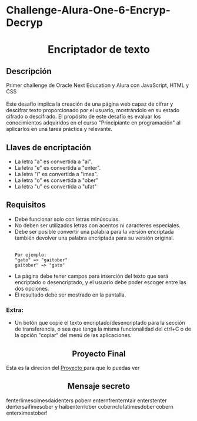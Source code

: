 # Challenge-Alura-One-6-Encryp-Decryp
<h1 align="center">
    Encriptador de texto
</h1>
<h2>
    Descripción
</h2>
<p>
    Primer challenge de Oracle Next Education y Alura con JavaScript, HTML y CSS <br><br>
    Este desafío implica la creación de una página web capaz de cifrar y descifrar texto proporcionado por el usuario, mostrándolo en su estado cifrado o descifrado. El propósito de este desafío es evaluar los conocimientos adquiridos en el curso "Principiante en programación" al aplicarlos en una tarea práctica y relevante.
</p>
<h2>
    Llaves de encriptación
</h2>
<ul>
    <li>La letra "a" es convertida a "ai".</li>
    <li>La letra "e" es convertida a "enter".</li>
    <li>La letra "i" es convertida a "imes".</li>
    <li>La letra "o" es convertida a "ober"</li>
    <li>La letra "u" es convertida a "ufat"</li>
</ul>
<h2>
    Requisitos
</h2>
<ul>
    <li>Debe funcionar solo con letras minúsculas.</li>
    <li>No deben ser utilizados letras con acentos ni caracteres especiales.</li>
    <li>Debe ser posible convertir una palabra para la versión encriptada también devolver una palabra encriptada para su versión original.</li><br>

    Por ejemplo:
    "gato" => "gaitober"
    gaitober" => "gato"

<li>La página debe tener campos para inserción del texto que será encriptado o desencriptado, y el usuario debe poder escoger entre las dos opciones.</li>
    <li>El resultado debe ser mostrado en la pantalla.</li>
</ul>
<h3>
    Extra:
</h3>
<ul>
    <li>Un botón que copie el texto encriptado/desencriptado para la sección de transferencia, o sea que tenga la misma funcionalidad del ctrl+C o de la opción "copiar" del menú de las aplicaciones.</li>
</ul>
<h2 align="center">
    Proyecto Final
</h2>
<p>
    Esta es la direcion del <a href="https://ioha98.github.io/Challenge-Alura-One-6-Encryp-Decryp/"> Proyecto </a>para que lo puedas ver
</p>
<h2 align="center">
    Mensaje secreto
</h2>
<p>
    fenterlimescimesdaidenters poberr enternfrenterntair enterstenter dentersaifimesober y haibenterrlober cobernclufatimesdober cobern enterximestober!
</p>
